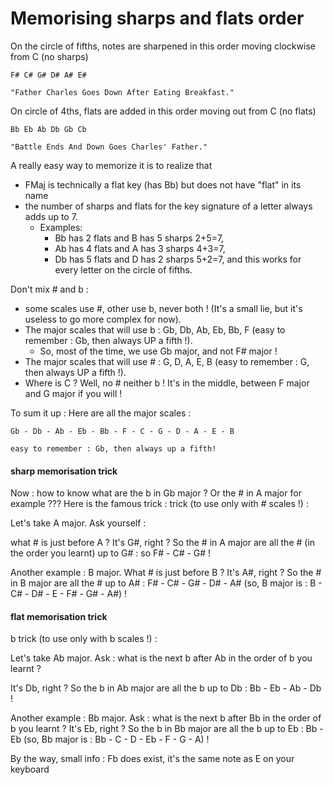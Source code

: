 # Memorising sharps and flats order

On the circle of fifths, notes are sharpened in this order moving clockwise from C (no sharps)

```
F# C# G# D# A# E#

"Father Charles Goes Down After Eating Breakfast."
```

On circle of 4ths, flats are added in this order moving out from C (no flats)

```
Bb Eb Ab Db Gb Cb

"Battle Ends And Down Goes Charles' Father."
```

A really easy way to memorize it is to realize that

-   FMaj is technically a flat key (has Bb) but does not have "flat" in its name
-   the number of sharps and flats for the key signature of a letter always adds up to 7.
    -   Examples:
        -   Bb has 2 flats and B has 5 sharps 2+5=7,
        -   Ab has 4 flats and A has 3 sharps 4+3=7,
        -   Db has 5 flats and D has 2 sharps 5+2=7, and this works for every letter on the circle
            of fifths.

Don't mix # and b :

-   some scales use #, other use b, never both ! (It's a small lie, but it's useless to go more
    complex for now).
-   The major scales that will use b : Gb, Db, Ab, Eb, Bb, F (easy to remember : Gb, then always UP
    a fifth !).
    -   So, most of the time, we use Gb major, and not F# major !
-   The major scales that will use # : G, D, A, E, B (easy to remember : G, then always UP a fifth
    !).
-   Where is C ? Well, no # neither b ! It's in the middle, between F major and G major if you will
    !

To sum it up : Here are all the major scales :

```
Gb - Db - Ab - Eb - Bb - F - C - G - D - A - E - B

easy to remember : Gb, then always up a fifth!
```

#### sharp memorisation trick

Now : how to know what are the b in Gb major ? Or the # in A major for example ??? Here is the
famous trick : trick (to use only with # scales !) :

Let's take A major. Ask yourself :

what # is just before A ? It's G#, right ? So the # in A major are all the # (in the order you
learnt) up to G# : so F# - C# - G# !

Another example : B major. What # is just before B ? It's A#, right ? So the # in B major are all
the # up to A# : F# - C# - G# - D# - A# (so, B major is : B - C# - D# - E - F# - G# - A#) !

#### flat memorisation trick

b trick (to use only with b scales !) :

Let's take Ab major. Ask : what is the next b after Ab in the order of b you learnt ?

It's Db, right ? So the b in Ab major are all the b up to Db : Bb - Eb - Ab - Db !

Another example : Bb major. Ask : what is the next b after Bb in the order of b you learnt ? It's
Eb, right ? So the b in Bb major are all the b up to Eb : Bb - Eb (so, Bb major is : Bb - C - D -
Eb - F - G - A) !

By the way, small info : Fb does exist, it's the same note as E on your keyboard
